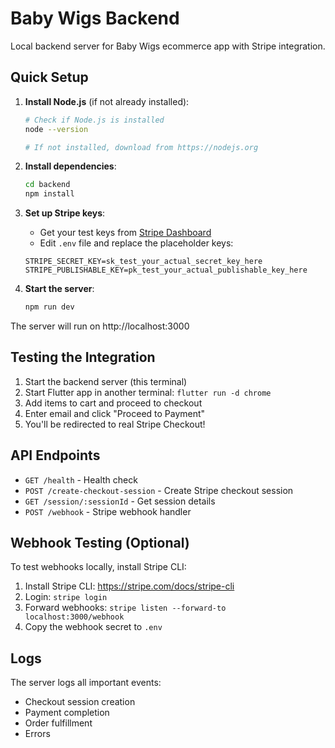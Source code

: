 # Baby Wigs Backend

Local backend server for Baby Wigs ecommerce app with Stripe integration.

## Quick Setup

1. **Install Node.js** (if not already installed):
   ```bash
   # Check if Node.js is installed
   node --version

   # If not installed, download from https://nodejs.org
   ```

2. **Install dependencies**:
   ```bash
   cd backend
   npm install
   ```

3. **Set up Stripe keys**:
   - Get your test keys from [Stripe Dashboard](https://dashboard.stripe.com/test/apikeys)
   - Edit `.env` file and replace the placeholder keys:
   ```
   STRIPE_SECRET_KEY=sk_test_your_actual_secret_key_here
   STRIPE_PUBLISHABLE_KEY=pk_test_your_actual_publishable_key_here
   ```

4. **Start the server**:
   ```bash
   npm run dev
   ```

The server will run on http://localhost:3000

## Testing the Integration

1. Start the backend server (this terminal)
2. Start Flutter app in another terminal: `flutter run -d chrome`
3. Add items to cart and proceed to checkout
4. Enter email and click "Proceed to Payment"
5. You'll be redirected to real Stripe Checkout!

## API Endpoints

- `GET /health` - Health check
- `POST /create-checkout-session` - Create Stripe checkout session
- `GET /session/:sessionId` - Get session details
- `POST /webhook` - Stripe webhook handler

## Webhook Testing (Optional)

To test webhooks locally, install Stripe CLI:

1. Install Stripe CLI: https://stripe.com/docs/stripe-cli
2. Login: `stripe login`
3. Forward webhooks: `stripe listen --forward-to localhost:3000/webhook`
4. Copy the webhook secret to `.env`

## Logs

The server logs all important events:
- Checkout session creation
- Payment completion
- Order fulfillment
- Errors